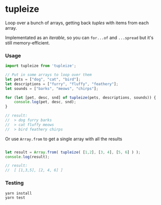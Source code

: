 # tupleize

Loop over a bunch of arrays, getting back *tuples* with items from each array.

Implementated as an *iterable*, so you can `for...of` and `...spread` but it's still memory-efficient.

### Usage

```javascript
import tupleize from 'tupleize';

// Put in some arrays to loop over them
let pets = ["dog", "cat", "bird"];
let descriptions = ["furry", "fluffy", "feathery"];
let sounds = ["barks", "meows", "chirps"];

for (let [pet, desc, snd] of tupleize(pets, descriptions, sounds)) {
    console.log(pet, desc, snd);
}

// result:
//  > dog furry barks
//  > cat fluffy meows
//  > bird feathery chirps
```

Or use `Array.from` to get a single array with all the results

```javascript

let result = Array.from( tupleize( [1,2], [3, 4], [5, 6] ) );
console.log(result);

// result:
//  [ [1,3,5], [2, 4, 6] ]
```

### Testing

```
yarn install
yarn test
```
